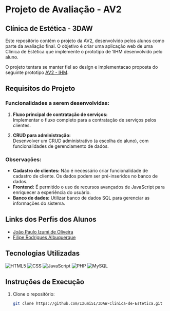 # Projeto de Avaliação - AV2  
## Clínica de Estética - 3DAW  

Este repositório contém o projeto da AV2, desenvolvido pelos alunos como parte da avaliação final. O objetivo é criar uma aplicação web de uma Clínica de Estética que implemente o prototipo de 1IHM desenvolvido pelo aluno.

O projeto tentara se manter fiel ao design e implementacao proposta do seguinte prototipo [AV2 - IHM](https://www.figma.com/design/SvR3Xqm9DsA5Cd4TjNym4Y/3DAW---AV2?m=auto&t=lxYsC5y6LmiRQRv9-6).

## Requisitos do Projeto  

### Funcionalidades a serem desenvolvidas: 
1. **Fluxo principal de contratação de serviços:**  
   Implementar o fluxo completo para a contratação de serviços pelos clientes.  

2. **CRUD para administração:**  
   Desenvolver um CRUD administrativo (a escolha do aluno), com funcionalidades de gerenciamento de dados.  

### Observações:  
- **Cadastro de clientes:** Não é necessário criar funcionalidade de cadastro de cliente. Os dados podem ser pré-inseridos no banco de dados.  
- **Frontend:** É permitido o uso de recursos avançados de JavaScript para enriquecer a experiência do usuário.  
- **Banco de dados:** Utilizar banco de dados SQL para gerenciar as informações do sistema.  

## Links dos Perfis dos Alunos  
- [João Paulo Izumi de Oliveira](https://github.com/Izumi51)  
- [Filipe Rodrigues Albuquerque](https://github.com/Filipera1)  

## Tecnologias Utilizadas  

![HTML5](https://img.shields.io/badge/-HTML5-333333?style=flat&logo=HTML5)
![CSS](https://img.shields.io/badge/-CSS-333333?style=flat&logo=CSS3&logoColor=1572B6)
![JavaScript](https://img.shields.io/badge/-JavaScript-333333?style=flat&logo=javascript)
![PHP](https://img.shields.io/badge/-PHP-333333?style=flat&logo=php)
![MySQL](https://img.shields.io/badge/-MySQL-333333?style=flat&logo=mysql)

## Instruções de Execução  

1. Clone o repositório:  
   ```bash
   git clone https://github.com/Izumi51/3DAW-Clinica-de-Estetica.git